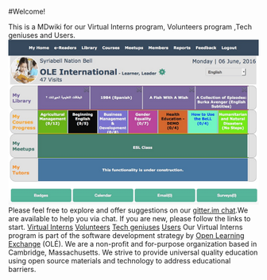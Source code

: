 #Welcome!

This is a MDwiki for our Virtual Interns program, Volunteers program ,Tech geniuses and Users.![](pages/uploads/images/OLEInternational.png)Please feel free to explore and offer suggestions on our [gitter.im chat](https://gitter.im/open-learning-exchange/chat).We are available to help you via chat.
If you are new, please follow the links to start.
[Virtual Interns](pages/firststeps.md )
[Volunteers](pages/firststeps.md )
[Tech geniuses](pages/firststeps.md )
[Users](pages/planetusermanual.md)
Our Virtual Interns program is part of the software development strategy by [Open Learning Exchange](http://www.ole.org/) (OLÉ). We are a non-profit and for-purpose organization based in Cambridge, Massachusetts. We strive to provide universal quality education using open source materials and technology to address educational barriers.